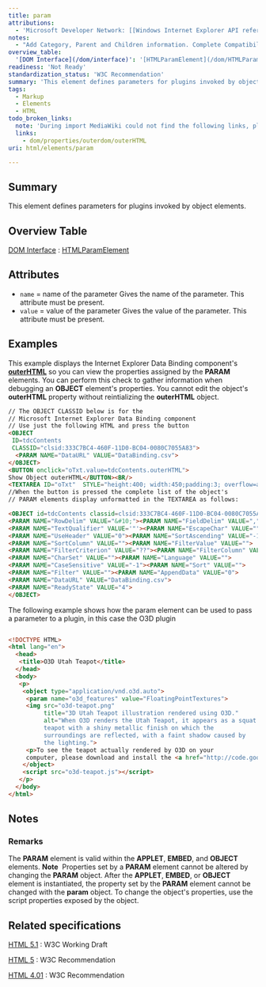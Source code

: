 ```yaml
---
title: param
attributions:
  - 'Microsoft Developer Network: [[Windows Internet Explorer API reference](http://msdn.microsoft.com/en-us/library/ie/hh828809%28v=vs.85%29.aspx) Article]'
notes:
  - "Add Category, Parent and Children information. Complete Compatibility table. Complete HTML information subsection.\nAdd history information."
overview_table:
  '[DOM Interface](/dom/interface)': '[HTMLParamElement](/dom/HTMLParamElement)'
readiness: 'Not Ready'
standardization_status: 'W3C Recommendation'
summary: 'This element defines parameters for plugins invoked by object elements.'
tags:
  - Markup
  - Elements
  - HTML
todo_broken_links:
  note: 'During import MediaWiki could not find the following links, please fix and adjust this list.'
  links:
    - dom/properties/outerdom/outerHTML
uri: html/elements/param

---
```

## <span>Summary</span>

This element defines parameters for plugins invoked by object elements.

## <span>Overview Table</span>

[DOM Interface](/dom/interface)
:   [HTMLParamElement](/dom/HTMLParamElement)

## <span>Attributes</span>

-   `name` = name of the parameter
    Gives the name of the parameter.
    This attribute must be present.
-   `value` = value of the parameter
    Gives the value of the parameter.
    This attribute must be present.

## <span>Examples</span>

This example displays the Internet Explorer Data Binding component's [**outerHTML**](/w/index.php?title=dom/properties/outerdom/outerHTML&action=edit&redlink=1) so you can view the properties assigned by the **PARAM** elements. You can perform this check to gather information when debugging an **OBJECT** element's properties. You cannot edit the object's **outerHTML** property without reintializing the **outerHTML** object.

``` html
// The OBJECT CLASSID below is for the
// Microsoft Internet Explorer Data Binding component
// Use just the following HTML and press the button
<OBJECT
 ID=tdcContents
 CLASSID="clsid:333C7BC4-460F-11D0-BC04-0080C7055A83">
  <PARAM NAME="DataURL" VALUE="DataBinding.csv">
</OBJECT>
<BUTTON onclick="oTxt.value=tdcContents.outerHTML">
Show Object outerHTML</BUTTON><BR/>
<TEXTAREA ID="oTxt"  STYLE="height:400; width:450;padding:3; overflow=auto;"> </TEXTAREA>
//When the button is pressed the complete list of the object's
// PARAM elements display unformatted in the TEXTAREA as follows:

<OBJECT id=tdcContents classid=clsid:333C7BC4-460F-11D0-BC04-0080C7055A83>
<PARAM NAME="RowDelim" VALUE="&#10;"><PARAM NAME="FieldDelim" VALUE=",">
<PARAM NAME="TextQualifier" VALUE='"'><PARAM NAME="EscapeChar" VALUE="">
<PARAM NAME="UseHeader" VALUE="0"><PARAM NAME="SortAscending" VALUE="-1">
<PARAM NAME="SortColumn" VALUE=""><PARAM NAME="FilterValue" VALUE="">
<PARAM NAME="FilterCriterion" VALUE="??"><PARAM NAME="FilterColumn" VALUE="">
<PARAM NAME="CharSet" VALUE=""><PARAM NAME="Language" VALUE="">
<PARAM NAME="CaseSensitive" VALUE="-1"><PARAM NAME="Sort" VALUE="">
<PARAM NAME="Filter" VALUE=""><PARAM NAME="AppendData" VALUE="0">
<PARAM NAME="DataURL" VALUE="DataBinding.csv">
<PARAM NAME="ReadyState" VALUE="4">
</OBJECT>
```

The following example shows how the param element can be used to pass a parameter to a plugin, in this case the O3D plugin

``` html

<!DOCTYPE HTML>
<html lang="en">
  <head>
   <title>O3D Utah Teapot</title>
  </head>
  <body>
   <p>
    <object type="application/vnd.o3d.auto">
     <param name="o3d_features" value="FloatingPointTextures">
     <img src="o3d-teapot.png"
          title="3D Utah Teapot illustration rendered using O3D."
          alt="When O3D renders the Utah Teapot, it appears as a squat
          teapot with a shiny metallic finish on which the
          surroundings are reflected, with a faint shadow caused by
          the lighting.">
     <p>To see the teapot actually rendered by O3D on your
     computer, please download and install the <a href="http://code.google.com/apis/o3d/docs/gettingstarted.html#install">O3D plugin</a>.</p>
    </object>
    <script src="o3d-teapot.js"></script>
   </p>
  </body>
</html>
```

## <span>Notes</span>

### <span>Remarks</span>

The **PARAM** element is valid within the **APPLET**, **EMBED**, and **OBJECT** elements. **Note**  Properties set by a **PARAM** element cannot be altered by changing the **PARAM** object. After the **APPLET**, **EMBED**, or **OBJECT** element is instantiated, the property set by the **PARAM** element cannot be changed with the **param** object. To change the object's properties, use the script properties exposed by the object.

## <span>Related specifications</span>

[HTML 5.1](http://www.w3.org/TR/html51/embedded-content.html#the-param-element)
:   W3C Working Draft

[HTML 5](http://www.w3.org/TR/html5/embedded-content-0.html#the-param-element)
:   W3C Recommendation

[HTML 4.01](http://www.w3.org/TR/html401/struct/objects.html#edef-PARAM)
:   W3C Recommendation
